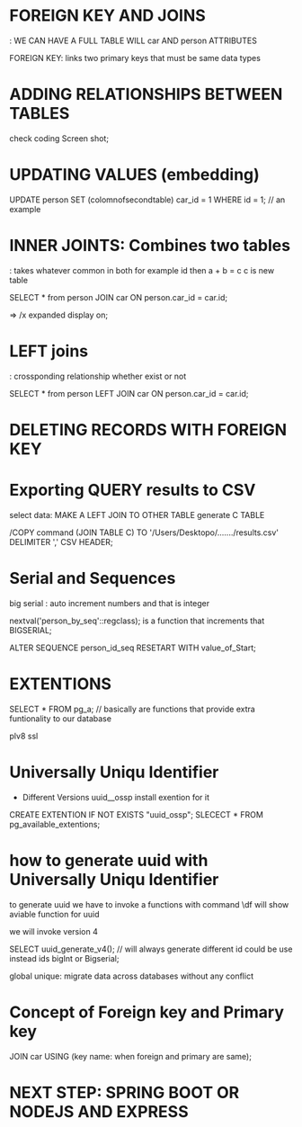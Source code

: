 # FOREIGN KEY AND JOINS
: WE CAN HAVE A FULL TABLE WILL car AND person ATTRIBUTES

FOREIGN KEY: links two primary keys that must be same data types

# ADDING RELATIONSHIPS BETWEEN TABLES

check coding Screen shot;

# UPDATING VALUES (embedding)

UPDATE person SET (colomnofsecondtable) car_id = 1 WHERE id = 1; // an example

# INNER JOINTS: Combines two tables 
: takes whatever common in both for example id then a + b = c c is new table

SELECT * from person
JOIN car ON person.car_id = car.id;

=>    /x expanded display on;

# LEFT joins
: crossponding relationship whether exist or not 

SELECT * from person
LEFT JOIN car ON person.car_id = car.id;

# DELETING RECORDS WITH FOREIGN KEY


# Exporting QUERY results to CSV

select data: MAKE A LEFT JOIN TO OTHER TABLE generate C TABLE 

/COPY command (JOIN TABLE C) TO '/Users/Desktopo/......./results.csv' DELIMITER ',' CSV HEADER;

# Serial and Sequences
big serial : auto increment numbers and that is integer

nextval('person_by_seq'::regclass); is a function that increments that BIGSERIAL;

ALTER SEQUENCE person_id_seq RESETART WITH value_of_Start;

# EXTENTIONS 
SELECT * FROM pg_a;   // basically are functions that provide extra funtionality to our database 

plv8
ssl


# Universally Uniqu Identifier 
- Different Versions
uuid__ossp
install exention for it

CREATE EXTENTION IF NOT EXISTS "uuid_ossp";
SLECECT * FROM pg_available_extentions;

# how to generate uuid with  Universally Uniqu Identifier 

to generate uuid we have to invoke a functions with command \df will show aviable function for uuid

we will invoke version 4

SELECT uuid_generate_v4(); // will always generate different id
could be use instead ids bigInt or Bigserial;

global unique: migrate data across databases without any conflict 


# Concept of Foreign key and Primary key 
JOIN car USING (key name: when foreign and primary are same);


# NEXT STEP: SPRING BOOT OR NODEJS AND EXPRESS


